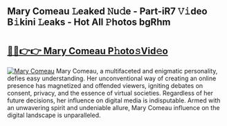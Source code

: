 ## Mary Comeau 𝙻eaked 𝙽u𝚍e - Part-iR7 𝚅𝚒deo B𝚒kini 𝙻eaks - Hot All 𝙿hotos bgRhm

# <h2><a href="http://ld18mog.urlbe.top/?page=Mary+Comeau">🔗🔗👉👉 Mary Comeau P𝚑oto𝚜Vid𝚎o</a></h2>

[![Mary Comeau](https://i.imgur.com/eBuTRDB.gif)](http://ld18mog.urlbe.top/?page=Mary+Comeau)
Mary Comeau, a multifaceted and enigmatic personality, defies easy understanding. Her unconventional way of creating an online presence has magnetized and offended viewers, igniting debates on consent, privacy, and the essence of virtual societies. Regardless of her future decisions, her influence on digital media is indisputable. Armed with an unwavering spirit and undeniable allure, Mary Comeau influence on the digital landscape is unparalleled.
